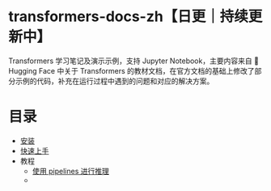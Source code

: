 # transformers-docs-zh【日更｜持续更新中】

Transformers 学习笔记及演示示例，支持 Jupyter Notebook，主要内容来自 🤗 Hugging Face 中关于 Transformers 的教材文档，在官方文档的基础上修改了部分示例的代码，补充在运行过程中遇到的问题和对应的解决方案。

# 目录

- [安装](./docs/0_installation.ipynb)
- [快速上手](./docs/1_quick_tour.ipynb)
- 教程
  - [使用 pipelines 进行推理](./docs//2_pipeline.ipynb)
  -
